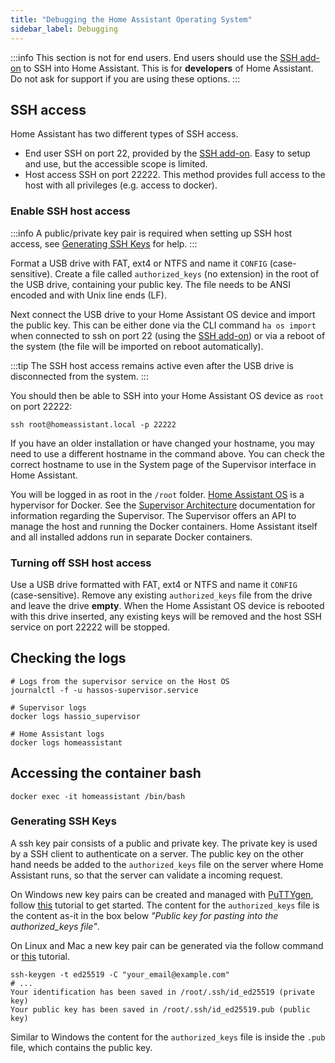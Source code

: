 ```yaml
---
title: "Debugging the Home Assistant Operating System"
sidebar_label: Debugging
---
```


:::info
This section is not for end users. End users should use the [SSH add-on] to SSH into Home Assistant. This is for **developers** of Home Assistant. Do not ask for support if you are using these options.
:::

[SSH add-on]: https://github.com/home-assistant/hassio-addons/tree/master/ssh

## SSH access

Home Assistant has two different types of SSH access.
- End user SSH on port 22, provided by the [SSH add-on]. Easy to setup and use, but the accessible scope is limited.
- Host access SSH on port 22222. This method provides full access to the host with all privileges (e.g. access to docker).

### Enable SSH host access

:::info
A public/private key pair is required when setting up SSH host access, see [Generating SSH Keys](#generating-ssh-keys) for help.
:::

Format a USB drive with FAT, ext4 or NTFS and name it `CONFIG` (case-sensitive). Create a file called `authorized_keys` (no extension) in the root of the USB drive, containing your public key. The file needs to be ANSI encoded and with Unix line ends (LF).

Next connect the USB drive to your Home Assistant OS device and import the public key. This can be either done via the CLI command `ha os import` when connected to ssh on port 22 (using the [SSH add-on]) or via a reboot of the system (the file will be imported on reboot automatically).

:::tip
The SSH host access remains active even after the USB drive is disconnected from the system.
:::

You should then be able to SSH into your Home Assistant OS device as `root` on port 22222:

```shell
ssh root@homeassistant.local -p 22222
```

If you have an older installation or have changed your hostname, you may need to use a different hostname in the command above. You can check the correct hostname to use in the System page of the Supervisor interface in Home Assistant.

You will be logged in as root in the ```/root``` folder. [Home Assistant OS] is a hypervisor for Docker. See the [Supervisor Architecture] documentation for information regarding the Supervisor. The Supervisor offers an API to manage the host and running the Docker containers. Home Assistant itself and all installed addons run in separate Docker containers.

[CLI tasks]: https://www.home-assistant.io/hassio/commandline/
[Home Assistant OS]: https://github.com/home-assistant/operating-system
[Supervisor Architecture]: /architecture_index.md

### Turning off SSH host access

Use a USB drive formatted with FAT, ext4 or NTFS and name it `CONFIG` (case-sensitive). Remove any existing `authorized_keys` file from the drive and leave the drive **empty**. When the Home Assistant OS device is rebooted with this drive inserted, any existing keys will be removed and the host SSH service on port 22222 will be stopped.

## Checking the logs

```shell
# Logs from the supervisor service on the Host OS
journalctl -f -u hassos-supervisor.service

# Supervisor logs
docker logs hassio_supervisor

# Home Assistant logs
docker logs homeassistant
```

## Accessing the container bash

```shell
docker exec -it homeassistant /bin/bash
```

[windows-keys]: https://www.digitalocean.com/community/tutorials/how-to-use-ssh-keys-with-putty-on-digitalocean-droplets-windows-users
[linux-keys]: https://help.github.com/articles/generating-a-new-ssh-key-and-adding-it-to-the-ssh-agent/#platform-mac

### Generating SSH Keys

A ssh key pair consists of a public and private key. The private key is used by a SSH client to authenticate on a server. The public key on the other hand needs be added to the `authorized_keys` file on the server where Home Assistant runs, so that the server can validate a incoming request.

On Windows new key pairs can be created and managed with [PuTTYgen](https://www.putty.org), follow [this][windows-keys] tutorial to get started. The content for the `authorized_keys` file is the content as-it in the box below _"Public key for pasting into the authorized_keys file"_.

On Linux and Mac a new key pair can be generated via the follow command or [this][linux-keys] tutorial.
```shell
ssh-keygen -t ed25519 -C "your_email@example.com"
# ...
Your identification has been saved in /root/.ssh/id_ed25519 (private key)
Your public key has been saved in /root/.ssh/id_ed25519.pub (public key)
```

Similar to Windows the content for the `authorized_keys` file is inside the `.pub` file, which contains the public key.
